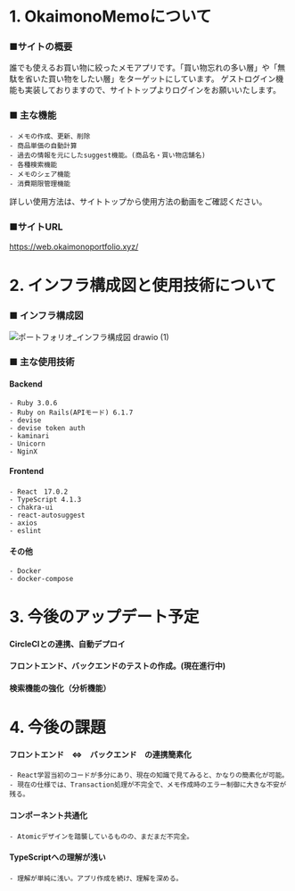 # 1. OkaimonoMemoについて
  ### ■サイトの概要
  誰でも使えるお買い物に絞ったメモアプリです。「買い物忘れの多い層」や「無駄を省いた買い物をしたい層」をターゲットにしています。
  ゲストログイン機能も実装しておりますので、サイトトップよりログインをお願いいたします。
  
  ### ■ 主な機能
    - メモの作成、更新、削除
    - 商品単価の自動計算
    - 過去の情報を元にしたsuggest機能。(商品名・買い物店舗名)
    - 各種検索機能
    - メモのシェア機能
    - 消費期限管理機能
  詳しい使用方法は、サイトトップから使用方法の動画をご確認ください。
    
  ### ■サイトURL
  https://web.okaimonoportfolio.xyz/

  # 2. インフラ構成図と使用技術について
  ### ■ インフラ構成図
![ポートフォリオ_インフラ構成図 drawio (1)](https://github.com/KAKI-EX/myportfolio03/assets/115675329/a17f21fa-3702-410d-b9de-86ef5280647a)

  ### ■ 主な使用技術
  #### Backend
    - Ruby 3.0.6
    - Ruby on Rails(APIモード) 6.1.7
    - devise
    - devise token auth
    - kaminari
    - Unicorn
    - NginX

  #### Frontend
    - React　17.0.2
    - TypeScript 4.1.3
    - chakra-ui
    - react-autosuggest
    - axios
    - eslint

  #### その他
    - Docker
    - docker-compose

  # 3. 今後のアップデート予定
  #### CircleCIとの連携、自動デプロイ
  #### フロントエンド、バックエンドのテストの作成。(現在進行中)
  #### 検索機能の強化（分析機能）

  # 4. 今後の課題
  #### フロントエンド　⇔　バックエンド　の連携簡素化
    - React学習当初のコードが多分にあり、現在の知識で見てみると、かなりの簡素化が可能。
    - 現在の仕様では、Transaction処理が不完全で、メモ作成時のエラー制御に大きな不安が残る。
  #### コンポーネント共通化
    - Atomicデザインを踏襲しているものの、まだまだ不完全。

  #### TypeScriptへの理解が浅い
    - 理解が単純に浅い。アプリ作成を続け、理解を深める。
  
  
